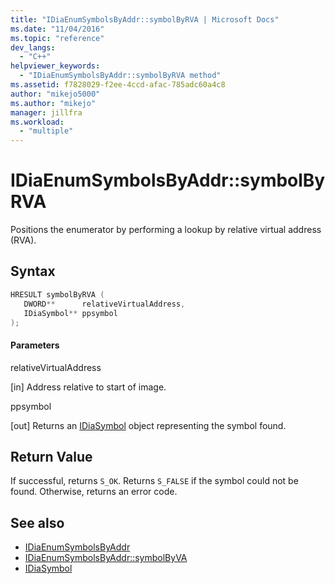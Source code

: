 ```yaml
---
title: "IDiaEnumSymbolsByAddr::symbolByRVA | Microsoft Docs"
ms.date: "11/04/2016"
ms.topic: "reference"
dev_langs:
  - "C++"
helpviewer_keywords:
  - "IDiaEnumSymbolsByAddr::symbolByRVA method"
ms.assetid: f7828029-f2ee-4ccd-afac-785adc60a4c8
author: "mikejo5000"
ms.author: "mikejo"
manager: jillfra
ms.workload:
  - "multiple"
---
```

# IDiaEnumSymbolsByAddr::symbolByRVA
Positions the enumerator by performing a lookup by relative virtual address (RVA).

## Syntax

```C++
HRESULT symbolByRVA ( 
   DWORD**      relativeVirtualAddress,
   IDiaSymbol** ppsymbol
);
```

#### Parameters
 relativeVirtualAddress

[in] Address relative to start of image.

 ppsymbol

[out] Returns an [IDiaSymbol](../../debugger/debug-interface-access/idiasymbol.md) object representing the symbol found.

## Return Value
 If successful, returns `S_OK`. Returns `S_FALSE` if the symbol could not be found. Otherwise, returns an error code.

## See also
- [IDiaEnumSymbolsByAddr](../../debugger/debug-interface-access/idiaenumsymbolsbyaddr.md)
- [IDiaEnumSymbolsByAddr::symbolByVA](../../debugger/debug-interface-access/idiaenumsymbolsbyaddr-symbolbyva.md)
- [IDiaSymbol](../../debugger/debug-interface-access/idiasymbol.md)
